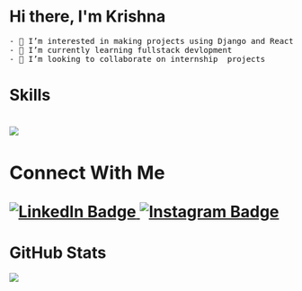 <p>
  <h1>Hi there, I'm Krishna</h1>
  <pre>
- 👀 I’m interested in making projects using Django and React js
- 🌱 I’m currently learning fullstack devlopment
- 💞️ I’m looking to collaborate on internship  projects
</pre>
</p>


<!---
coderkrishna2441/coderkrishna2441 is a ✨ special ✨ repository because its `README.md` (this file) appears on your GitHub profile.
You can click the Preview link to take a look at your changes.
--->

<p>
  <h1> Skills <h1>
    <a href="https://skillicons.dev">
      <img src="https://skillicons.dev/icons?i=css,html,js,django" />
    </a>
</p>

<div id="badges">
  <h3>Connect With Me</h3>
  <a href="https://www.linkedin.com/in/krishna-sharma-09517a251/">
    <img src="https://img.shields.io/badge/LinkedIn-blue?style=for-the-badge&logo=linkedin&logoColor=white" alt="LinkedIn Badge"/>
  </a>
  <a href="https://www.instagram.com/krishna_sharma2408?igsh=MTNic2Z4d3N0MDQ2cw==">
    <img src="https://img.shields.io/badge/Instagram-red?style=for-the-badge&logo=instagram&logoColor=white" alt="Instagram Badge"/>
  </a>
</div>

<p>
  <h1> GitHub Stats </h1>
  <img src="https://github-readme-streak-stats.herokuapp.com/?user=coderkrishna2441,https://github-readme-stats.vercel.app/api/top-langs/?username=coderkrishna2441&layout=compact&theme=vision-friendly-dark,https://github.com/anuraghazra/github-readme-stats"/>
</p>
